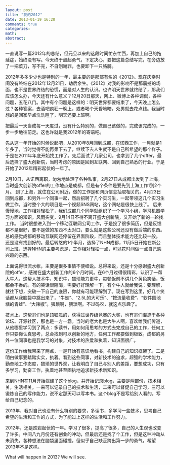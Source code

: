 ```yaml
---
layout: post
title: "我的2012"
date: 2013-01-19 16:20
comments: true
categories: 
math: 
abstract: 
---
```


一直说写一篇2012年的总结，但元旦以来的这段时间忙东忙西，再加上自己的拖延症，始终没有写。今天终于鼓起勇气，下定决心，要把这篇总结写完，在旁边放了一把菜刀，写不完，不自刎谢罪，也要卸下一只胳膊。

2012年多多少少也是特别的一年，最主要的是那部有名的《2012》。现在庆幸时间没有终结在2012年12月21日，劫后余生。《2012》对我的影响不是那震撼的场面，也不是世界终结的恐慌，而是对人生的认识。也许明天世界就终结了，那我们应该怎么办，今天还有什么意义？12月20日那天，网上、微博上各种调侃，各种问题，五花八门。其中有个问题是这样的：明天世界都要结束了，今天晚上怎么过？各种答案，去酒吧疯狂一晚上，或者喝个天昏地暗，处男就去花点钱。我当时想的是回家早点洗洗睡了，明天还要上班啊。

把最后一天当成每一天度过，没有什么特别的，做自己该做的，完成该完成的，一步一步地往前走。这也许就是我2012年的寄语吧。

<!-- more -->

先从这一年开始的时候说起吧，从2010年8月回到成都，在诺西工作，一晃就是1年多了，当时觉得不能再呆下去了，继续下去人生就不是自己所希望的那个样子。于是在2011年年底开始找工作了。先后面试了几家公司，也拿到了几个offer，最后选择了盛大创新院，当时考虑的原因是回到互联网、回到自己熟悉的行业。于是开始了2012年精彩起伏的一年了。

2月10日，从诺西离职，匆匆地处理了各种私事，2月27日从成都出发到了上海。当时盛大创新院offer的工作地点是成都，但是有个条件是要先到上海工作1到2个月。
到了上海，就住在公司附近，做的工作是和网页信息抽取相关的。4月23日回到成都，和另外一个同事一起，然后招聘了几个实习生，一起带领这几个实习生做工作。当时整个大的项目是一个视频SNS网站，这个网站是很快上线了。
后来慢慢地，工作相对轻松了，我们成都几个同学就组织了一个学习小组，学习机器学习方面的知识。风雨突变，9月14日不得不离开盛大创新院，又开始了新的一轮找工作。
当时很想进入到一个移动互联网公司工作，于是投了很多简历，但是反馈都不是很好，要不是做的东西不太对口，要么就是这些公司还没有做后端的东西。总的感觉成都的移动互联网还停留在界面阶段，而且整体技术能力还比较一般。
还是没有找到好的。最后转悠的1个半月，选择了NHN成都，11月5日开始在新公司上班，选择NHN的主要考虑是，工作相对轻松一点，可以花时间做一点自己感兴趣的东西。

上面说得很流水帐，主要是很多事情不便细说。总得来说，还是十分感谢盛大创新院的offer，感谢在盛大创新工作的6个月时间。在6个月过得很精彩，认识了一帮大牛人，这帮人技术牛，知识牛，猥琐能力更牛，每顿饭前不讲几个黄色笑话，饭都会不香的。有的笑话很隐晦，需要好好理解一下，有个牛人就给我说：要理解，就往下想，突破一下自己的底限，你就有可能理解到了。现在写到这里，好几个笑话都从我脑袋中跳出来了，“牛蛙”、“2.5L的大可乐”、“按流量收费”、“软件园池塘的青蛙”、“大辣椒”。猥琐啊，猥琐啊。不过码农，就这点乐趣了。

技术上，这帮哥们也是顶呱呱的，获得过世界级竞赛的大奖，也有哥们混迹于各种论坛、开源社区，那也是一方一霸。当时的老大也是大牛人啊，喜欢给我们传道，从他哪里学习到了两点：多读书，用如何用思考的方式去完成自己的工作，任何工作只要你认真思考，总会找到可以创新的地方，任何工作都要做到极致。成都的另外一位同事也是我学习的对象，对技术的热爱和执着，知识面很广。

这份工作给我带来了两点，一是开始有意识地看书，构建自己的知识框架了。二是明白做事要踏踏实实，执着。看到这些同事，对新技术的追求，超强的学术能力，勤奋地工作态度，猥琐的世界观，让我明白了自己与别人的差距，要想成功，只有多学习，勤奋工作，执着地甚至固执地追求新技术新知识。

来到NHN在11月开始搭建了这个blog，并开始记录blog，主要是两部份，技术相关，生活相关。一来可以记录自己的技术和生活，二来可以督促自己学习，三可以锻炼自己的写作能力，说不定那天可以写本书。这个blog不是写给别人看的，写给自己纪念的。

2013年，我对自己也没有什么特别的要求，多读书，多学习一些技术，思考自己希望的生活和工作的方式，为了能过上这样的生活和工作努力。

2012年，还是跌宕起伏的一年。学习了很多，提高了很多，自己的人生观也改变了许多。中间八九月份还有创业的冲动，但最后还是找了个工作，但是这种冲动从未消失，各种想法在脑袋里面碰撞，但似乎自己缺乏跨出第一步的勇气，希望2013年不是这样。

What will happen in 2013? We will see.




